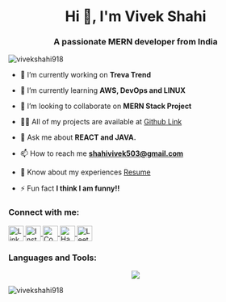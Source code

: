 <h1 align="center">Hi 👋, I'm Vivek Shahi</h1>
<h3 align="center">A passionate MERN developer from India</h3>

<p align="left"> <img src="https://komarev.com/ghpvc/?username=vivekshahi918&label=Profile%20views&color=0e75b6&style=flat" alt="vivekshahi918" /> </p>

- 🔭 I’m currently working on **Treva Trend**

- 🌱 I’m currently learning **AWS, DevOps and LINUX**

- 👯 I’m looking to collaborate on **MERN Stack Project**

- 👨‍💻 All of my projects are available at [Github Link](https://github.com/vivekshahi918)

- 💬 Ask me about **REACT and JAVA.**

- 📫 How to reach me **shahivivek503@gmail.com**

- 📄 Know about my experiences [Resume](https://drive.google.com/file/d/1pVpnhWZTdEFbkJlikrQOLnaDTXf5BTE7/view?usp=sharing)

- ⚡ Fun fact **I think I am funny!!**

<h3 align="left">Connect with me:</h3>
<p align="left">
  <a href="https://linkedin.com/in/vivek-shahi-1803v918" target="blank">
    <img align="center" src="https://cdnjs.cloudflare.com/ajax/libs/font-awesome/6.0.0-beta3/svgs/brands/linkedin.svg" alt="LinkedIn" height="30" width="30" />
  </a>
  <a href="https://instagram.com/vivek_._shahi" target="blank">
    <img align="center" src="https://cdnjs.cloudflare.com/ajax/libs/font-awesome/6.0.0-beta3/svgs/brands/instagram.svg" alt="Instagram" height="30" width="30" />
  </a>
  <a href="https://www.codechef.com/users/shahivivek503" target="blank">
    <img align="center" src="https://cdnjs.cloudflare.com/ajax/libs/font-awesome/6.0.0-beta3/svgs/brands/codepen.svg" alt="CodeChef" height="30" width="30" />
  </a>
  <a href="https://www.hackerrank.com/shahivivek503" target="blank">
    <img align="center" src="https://cdnjs.cloudflare.com/ajax/libs/font-awesome/6.0.0-beta3/svgs/brands/hackerrank.svg" alt="HackerRank" height="30" width="30" />
  </a>
  <a href="https://www.leetcode.com/vivekshahi1803" target="blank">
    <img align="center" src="https://cdnjs.cloudflare.com/ajax/libs/font-awesome/6.0.0-beta3/svgs/brands/leetcode.svg" alt="LeetCode" height="30" width="30" />
  </a>
</p>



<h3 align="left">Languages and Tools:</h3>
<p align="center">
<a href="https://skillicons.dev">
    <img src="https://skillicons.dev/icons?i=c,cpp,python,java,html,css,js,react,nodejs,expressjs,nextjs,tailwindcss,php,mysql,mongodb,aws,gcp,azure,kubernetes,docker,firebase,git,postman,linux,matlab,figma,vscode,laravel&perline=7" />
</a>
</p>


<p><img align="center" src="https://github-readme-streak-stats.herokuapp.com/?user=vivekshahi918&" alt="vivekshahi918" /></p>
